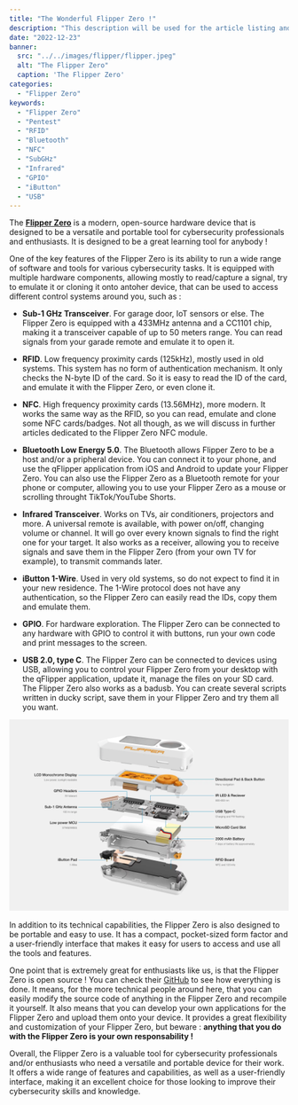 ```yaml
---
title: "The Wonderful Flipper Zero !"
description: "This description will be used for the article listing and search results on Google."
date: "2022-12-23"
banner:
  src: "../../images/flipper/flipper.jpeg"
  alt: "The Flipper Zero"
  caption: 'The Flipper Zero'
categories:
  - "Flipper Zero"
keywords:
  - "Flipper Zero"
  - "Pentest"
  - "RFID"
  - "Bluetooth"
  - "NFC"
  - "SubGHz"
  - "Infrared"
  - "GPIO"
  - "iButton"
  - "USB"
---
```


The **[Flipper Zero](https://flipperzero.one/)** is a modern, open-source hardware device that is designed to be a versatile and portable tool for cybersecurity professionals and enthusiasts. It is designed to be a great learning tool for anybody !

One of the key features of the Flipper Zero is its ability to run a wide range of software and tools for various cybersecurity tasks. It is equipped with multiple hardware components, allowing mostly to read/capture a signal, try to emulate it or cloning it onto antoher device, that can be used to access different control systems around you, such as :

- **Sub-1 GHz Transceiver**. For garage door, IoT sensors or else. The Flipper Zero is equipped with a 433MHz antenna and a CC1101 chip, making it a transceiver capable of up to 50 meters range. You can read signals from your garade remote and emulate it to open it.

- **RFID**. Low frequency proximity cards (125kHz), mostly used in old systems. This system has no form of authentication mechanism. It only checks the N-byte ID of the card. So it is easy to read the ID of the card, and emulate it with the Flipper Zero, or even clone it.

- **NFC**. High frequency proximity cards (13.56MHz), more modern. It works the same way as the RFID, so you can read, emulate and clone some NFC cards/badges. Not all though, as we will discuss in further articles dedicated to the Flipper Zero NFC module.

- **Bluetooth Low Energy 5.0**. The Bluetooth allows Flipper Zero to be a host and/or a pripheral device. You can connect it to your phone, and use the qFlipper application from iOS and Android to update your Flipper Zero. You can also use the Flipper Zero as a Bluetooth remote for your phone or computer, allowing you to use your Flipper Zero as a mouse or scrolling throught TikTok/YouTube Shorts.

- **Infrared Transceiver**. Works on TVs, air conditioners, projectors and more. A universal remote is available, with power on/off, changing volume or channel. It will go over every known signals to find the right one for your target. It also works as a receiver, allowing you to receive signals and save them in the Flipper Zero (from your own TV for example), to transmit commands later.

- **iButton 1-Wire**. Used in very old systems, so do not expect to find it in your new residence. The 1-Wire protocol does not have any authentication, so the Flipper Zero can easily read the IDs, copy them and emulate them.

- **GPIO**. For hardware exploration. The Flipper Zero can be connected to any hardware with GPIO to control it with buttons, run your own code and print messages to the screen.

- **USB 2.0, type C**. The Flipper Zero can be connected to devices using USB, allowing you to control your Flipper Zero from your desktop with the qFlipper application, update it, manage the files on your SD card. The Flipper Zero also works as a badusb. You can create several scripts written in ducky script, save them in your Flipper Zero and try them all you want.

![Inside the Flipper Zero](../../images/flipper/inside-flipper.png)

In addition to its technical capabilities, the Flipper Zero is also designed to be portable and easy to use. It has a compact, pocket-sized form factor and a user-friendly interface that makes it easy for users to access and use all the tools and features.

One point that is extremely great for enthusiasts like us, is that the Flipper Zero is open source ! You can check their [GitHub](https://github.com/flipperdevices/flipperzero-firmware) to see how everything is done. It means, for the more technical people around here, that you can easily modify the source code of anything in the Flipper Zero and recompile it yourself. It also means that you can develop your own applications for the Flipper Zero and upload them onto your device. It provides a great flexibility and customization of your Flipper Zero, but beware : **anything that you do with the Flipper Zero is your own responsability !**

Overall, the Flipper Zero is a valuable tool for cybersecurity professionals and/or enthusiasts who need a versatile and portable device for their work. It offers a wide range of features and capabilities, as well as a user-friendly interface, making it an excellent choice for those looking to improve their cybersecurity skills and knowledge.